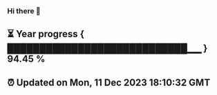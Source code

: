 ### Hi there 👋
⏳ Year progress { ████████████████████████████▁▁ } 94.45 %
---
⏰ Updated on Mon, 11 Dec 2023 18:10:32 GMT
---
